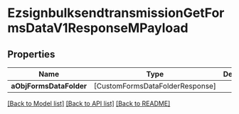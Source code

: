 # EzsignbulksendtransmissionGetFormsDataV1ResponseMPayload

## Properties
Name | Type | Description | Notes
------------ | ------------- | ------------- | -------------
**aObjFormsDataFolder** | [CustomFormsDataFolderResponse] |  | 

[[Back to Model list]](../README.md#documentation-for-models) [[Back to API list]](../README.md#documentation-for-api-endpoints) [[Back to README]](../README.md)


